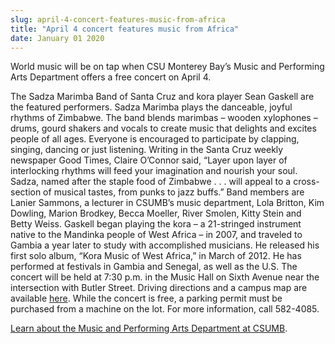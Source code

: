 ```yaml
---
slug: april-4-concert-features-music-from-africa
title: "April 4 concert features music from Africa"
date: January 01 2020
---
```


<p>World music will be on tap when CSU Monterey Bay’s Music and Performing Arts Department offers a free concert on April 4.
</p><p>The Sadza Marimba Band of Santa Cruz and kora player Sean Gaskell are the featured performers. Sadza Marimba plays the danceable, joyful rhythms of Zimbabwe. The band blends marimbas – wooden xylophones – drums, gourd shakers and vocals to create music that delights and excites people of all ages. Everyone is encouraged to participate by clapping, singing, dancing or just listening. Writing in the Santa Cruz weekly newspaper Good Times, Claire O’Connor said, “Layer upon layer of interlocking rhythms will feed your imagination and nourish your soul. Sadza, named after the staple food of Zimbabwe . . . will appeal to a cross-section of musical tastes, from punks to jazz buffs.” Band members are Lanier Sammons, a lecturer in CSUMB’s music department, Lola Britton, Kim Dowling, Marion Brodkey, Becca Moeller, River Smolen, Kitty Stein and Betty Weiss. Gaskell began playing the kora – a 21-stringed instrument native to the Mandinka people of West Africa – in 2007, and traveled to Gambia a year later to study with accomplished musicians. He released his first solo album, “Kora Music of West Africa,” in March of 2012. He has performed at festivals in Gambia and Senegal, as well as the U.S. The concert will be held at 7:30 p.m. in the Music Hall on Sixth Avenue near the intersection with Butler Street. Driving directions and a campus map are available <a href="http://csumb.edu/map">here</a>. While the concert is free, a parking permit must be purchased from a machine on the lot. For more information, call 582-4085.
</p><p><a href="http://csumb.edu/music">Learn about the Music and Performing Arts Department at CSUMB</a>.
</p><p> 
</p>
